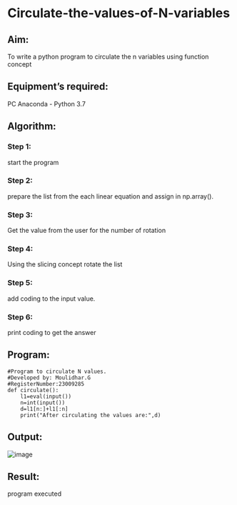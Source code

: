 # Circulate-the-values-of-N-variables
## Aim:
To write a python program to circulate the n variables using function concept
## Equipment’s required:
PC
Anaconda - Python 3.7
## Algorithm: 
### Step 1: 
start the program
### Step 2: 
prepare the list from the each linear equation and assign in np.array().
### Step 3: 
Get the value from the user for the number of rotation
### Step 4: 
Using the slicing concept rotate the list
### Step 5: 
add coding to the input value.
### Step 6: 
print coding to get the answer
## Program:
```
#Program to circulate N values.
#Developed by: Moulidhar.G
#RegisterNumber:23009285
def circulate():
    l1=eval(input())
    n=int(input())
    d=l1[n:]+l1[:n]
    print("After circulating the values are:",d)
```

## Output:
![image](https://github.com/moulidharyadav/Circulate-the-values-of-N-variables/assets/147078316/1c7022ab-9c01-4803-bd0b-85d19404b82b)
## Result:
program executed
